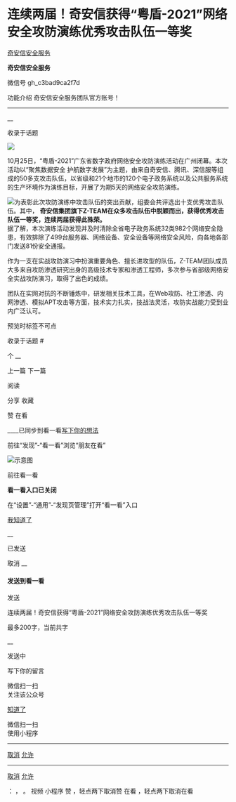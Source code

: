 #  连续两届！奇安信获得“粤盾-2021”网络安全攻防演练优秀攻击队伍一等奖

[ 奇安信安全服务 ](javascript:void\(0\);)

**奇安信安全服务** ![]()

微信号 gh_c3bad9ca2f7d

功能介绍 奇安信安全服务团队官方账号！

____

__

收录于话题

![](https://raw.githubusercontent.com/tuchuang9/tc1/refs/heads/main/public/20211026193458.png)

  

10月25日，“粤盾-2021”广东省数字政府网络安全攻防演练活动在广州闭幕。本次活动以“聚焦数据安全
护航数字发展”为主题，由来自奇安信、腾讯、深信服等组成的50多支攻击队伍，以省级和21个地市的120个电子政务系统以及公共服务系统的生产环境作为演练目标，开展了为期5天的网络安全攻防演练。

  

![](https://raw.githubusercontent.com/tuchuang9/tc1/refs/heads/main/public/20211026193506.png)为表彰此次攻防演练中攻击队伍的突出贡献，组委会共评选出十支优秀攻击队伍。其中，
**奇安信集团旗下Z-TEAM在众多攻击队伍中脱颖而出，获得优秀攻击队伍一等奖，连续两届获得此殊荣。**  
据了解，本次演练活动发现并及时清除全省电子政务系统32类982个网络安全隐患，有效排除了499台服务器、网络设备、安全设备等网络安全风险，向各地各部门发送81份安全通报。

  

  

作为一支在实战攻防演习中扮演重要角色、擅长进攻型的队伍，Z-TEAM团队成员大多来自攻防渗透研究出身的高级技术专家和渗透工程师，多次参与省部级网络安全实战攻防演习，取得了出色的成绩。

团队在实网对抗的不断锤炼中，研发相关技术工具，在Web攻防、社工渗透、内网渗透、模拟APT攻击等方面，技术实力扎实，技战法灵活，攻防实战能力受到业内广泛认可。

  

  

  

预览时标签不可点

收录于话题 #

个 __

上一篇 下一篇

阅读

分享 收藏

赞 在看

____已同步到看一看[写下你的想法](javascript:;)

前往“发现”-“看一看”浏览“朋友在看”

![示意图](//res.wx.qq.com/mmbizwap/zh_CN/htmledition/images/pic/appmsg/pic_like_comment55871f.png)

前往看一看

**看一看入口已关闭**

在“设置”-“通用”-“发现页管理”打开“看一看”入口

[我知道了](javascript:;)

__

已发送

取消 __

####  发送到看一看

发送

连续两届！奇安信获得“粤盾-2021”网络安全攻防演练优秀攻击队伍一等奖

最多200字，当前共字

__

发送中

写下你的留言

微信扫一扫  
关注该公众号

[知道了](javascript:;)

微信扫一扫  
使用小程序

****

[取消](javascript:void\(0\);) [允许](javascript:void\(0\);)

****

[取消](javascript:void\(0\);) [允许](javascript:void\(0\);)

： ， 。 视频 小程序 赞 ，轻点两下取消赞 在看 ，轻点两下取消在看

